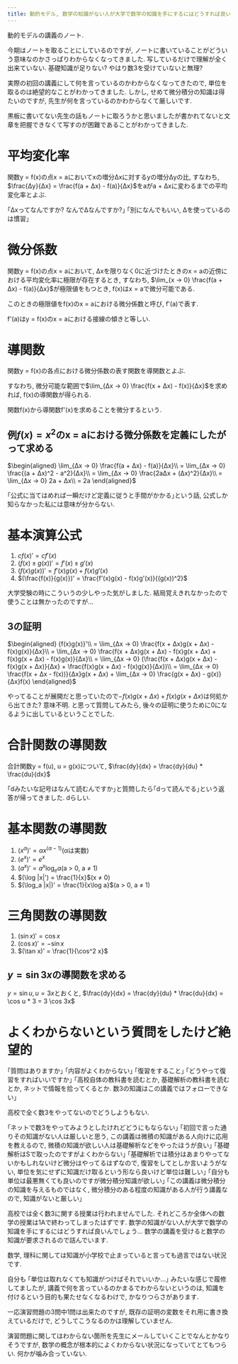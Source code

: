 ```yaml
---
title: 動的モデル, 数学の知識がない人が大学で数学の知識を手にするにはどうすれば良いんでしょう
---
```


動的モデルの講義のノート.

今期はノートを取ることにしているのですが,
ノートに書いていることがどういう意味なのかさっぱりわからなくなってきました.
写しているだけで理解が全く出来ていない.
基礎知識が足りない?
やはり数3を受けていないと無理?

実際の初回の講義にして何を言っているのかわからなくなってきたので,
単位を取るのは絶望的なことがわかってきました.
しかし,
せめて微分積分の知識は得たいのですが,
先生が何を言っているのかわからなくて厳しいです.

黒板に書いてない先生の話もノートに取ろうかと思いましたが書かれてないと文章を把握できなくて写すのが困難であることがわかってきました.

# 平均変化率

関数y = f(x)の点x = aにおいてxの増分Δxに対するyの増分Δyの比,
すなわち,
$\frac{Δy}{Δx} = \frac{f(a + Δx) - f(a)}{Δx}$をaがa + Δxに変わるまでの平均変化率とよぶ.

｢Δxってなんですか?
なんでΔなんですか?｣
｢別になんでもいい,
Δを使っているのは慣習｣

# 微分係数

関数y = f(x)の点x = aにおいて,
Δxを限りなく0に近づけたときのx = aの近傍における平均変化率に極限が存在するとき,
すなわち,
$\lim_{x → 0} \frac{f(a + Δx) - f(a)}{Δx}$が極限値をもつとき,
f(x)はx = aで微分可能である.

このときの極限値をf(x)のx = aにおける微分係数と呼び,
f'(a)で表す.

f'(a)はy = f(x)のx = aにおける接線の傾きと等しい.

# 導関数

関数y = f(x)の各点における微分係数の表す関数を導関数とよぶ.

すなわち,
微分可能な範囲で$\lim_{Δx → 0} \frac{f(x + Δx) - f(x)}{Δx}$を求めれば,
f(x)の導関数が得られる.

関数f(x)から導関数f'(x)を求めることを微分するという.

## 例$f(x) = x^2$のx = aにおける微分係数を定義にしたがって求める

$\begin{aligned}
\lim_{Δx → 0} \frac{f(a + Δx) - f(a)}{Δx}\\
= \lim_{Δx → 0} \frac{(a + Δx)^2 - a^2}{Δx}\\
= \lim_{Δx → 0} \frac{2aΔx + (Δx)^2}{Δx}\\
= \lim_{Δx → 0} 2a + Δx\\
= 2a
\end{aligned}$

｢公式に当てはめれば一瞬だけど定義に従うと手間がかかる｣という話,
公式しか知らなかった私には意味が分からない.

# 基本演算公式

1. $cf(x)' = cf'(x)$
2. $(f(x) ± g(x))' = f'(x) ± g'(x)$
3. $(f(x)g(x))' = f'(x)g(x) + f(x)g'(x)$
4. $(\frac{f(x)}{g(x)})' = \frac{f'(x)g(x) - f(x)g'(x)}{(g(x))^2}$

大学受験の時にこういうの少しやった気がしました.
結局覚えきれなかったので使うことは無かったのですが…

## 3の証明

$\begin{aligned}
{f(x)g(x)}'\\
= \lim_{Δx → 0} \frac{f(x + Δx)g(x + Δx) - f(x)g(x)}{Δx}\\
= \lim_{Δx → 0} \frac{f(x + Δx)g(x + Δx) - f(x)g(x + Δx) + f(x)g(x + Δx) - f(x)g(x)}{Δx}\\
= \lim_{Δx → 0} (\frac{f(x + Δx)g(x + Δx) - f(x)g(x + Δx)}{Δx} + \frac{f(x)g(x + Δx) - f(x)g(x)}{Δx})\\
= \lim_{Δx → 0} \frac{f(x + Δx - f(x))}{Δx}g(x + Δx) + \lim_{Δx → 0} \frac{g(x + Δx) - g(x)}{Δx}f(x)
\end{aligned}$

やってることが展開だと思っていたので$- f(x)g(x + Δx) + f(x)g(x + Δx)$は何処から出てきた?
意味不明.
と思って質問してみたら,
後々の証明に使うために0になるように出しているということでした.

# 合計関数の導関数

合計関数y = f(u), u = g(x)について,
$\frac{dy}{dx} = \frac{dy}{du} * \frac{du}{dx}$

｢dみたいな記号はなんて読むんですか｣と質問したら｢dって読んでる｣という返答が帰ってきました.
dらしい.

# 基本関数の導関数

1. $(x^α)' = αx^(α - 1)$(αは実数)
2. $(e^x)' = e^x$
3. $(a^x)' = a^x\log_{e}a$(a > 0, a ≠ 1)
4. $(\log |x|') = \frac{1}{x}$(x ≠ 0)
5. $(\log_a |x|)' = \frac{1}{x\log a}$(a > 0, a ≠ 1)

# 三角関数の導関数

1. $(\sin x)' = \cos x$
2. $(\cos x)' = -\sin x$
3. $(\tan x)' = \frac{1}{\cos^2 x}$

## $y = \sin 3x$の導関数を求める

$y = \sin u, u = 3x$とおくと,
$\frac{dy}{dx} = \frac{dy}{du} * \frac{du}{dx} = \cos u * 3 = 3 \cos 3x$

# よくわからないという質問をしたけど絶望的

｢質問はありますか｣
｢内容がよくわからない｣
｢復習をすること｣
｢どうやって復習をすればいいですか｣
｢高校自体の教科書を読むとか,
基礎解析の教科書を読むとか,
ネットで情報を拾ってくるとか.
数3の知識はこの講義ではフォローできない｣

高校で全く数3をやってないのでどうしようもない.

｢ネットで数3をやってみようとしたけれどどうにもならない｣
｢初回で言った通りその知識がない人は厳しいと思う,
この講義は微積の知識がある人向けに応用を教えるので,
微積の知識が欲しい人は基礎解析などをやったほうが良い｣
｢基礎解析はSで取ったのですがよくわからない｣
｢基礎解析では積分はあまりやってないかもしれないけど微分はやってるはずなので,
復習をしてとしか言いようがない,
単位を気にせずに知識だけ取るという形なら良いけど単位は難しい｣
｢自分も単位は最悪無くても良いのですが微分積分知識が欲しい｣
｢この講義は微分積分の知識を与えるものではなく,
微分積分のある程度の知識がある人が行う講義なので,
知識がないと厳しい｣

高校では全く数3に関する授業は行われませんでした.
それどころか全体への数学の授業は1Aで終わってしまったはずです.
数学の知識がない人が大学で数学の知識を手にするにはどうすれば良いんでしょう…
数学の講義を受けると数学の知識が要求されるので詰んでいます.

数学, 理科に関しては知識が小学校で止まっていると言っても過言ではない状況です.

自分も
｢単位は取れなくても知識がつけばそれでいいか…｣
みたいな感じで履修してましたが,
講義で何を言っているのかまるでわからないというのは,
知識を付けるという目的も果たせなくなるわけで,
かなりつらさがあります.

一応演習問題の3問中1問は出来たのですが,
既存の証明の変数をそれ用に書き換えているだけで,
どうしてこうなるのかは理解していません.

演習問題に関してはわからない箇所を先生にメールしていくことでなんとかなりそうですが,
数学の概念が根本的によくわからない状況になっていてとてもつらい.
何かが噛み合っていない.
